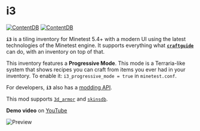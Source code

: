 # i3

[![ContentDB](https://content.minetest.net/packages/jp/i3/shields/title/)](https://content.minetest.net/packages/jp/i3/) [![ContentDB](https://content.minetest.net/packages/jp/i3/shields/downloads/)](https://content.minetest.net/packages/jp/i3/)

**`i3`** is a tiling inventory for Minetest 5.4+ with a modern UI using the latest technologies of the Minetest engine.
It supports everything what [**`craftguide`**](https://github.com/minetest-mods/craftguide) can do, with an inventory on top of that.

This inventory features a **Progressive Mode**.
This mode is a Terraria-like system that shows recipes you can craft from items you ever had in your inventory.
To enable it: `i3_progressive_mode = true` in `minetest.conf`.

For developers, **`i3`** also has a [modding API](https://github.com/minetest-mods/i3/blob/master/API.md).

This mod supports [`3d_armor`](https://github.com/minetest-mods/3d_armor) and [`skinsdb`](https://github.com/minetest-mods/skinsdb).

**Demo video** on [YouTube](https://www.youtube.com/watch?v=fsZk_11pCN8)

![Preview](https://user-images.githubusercontent.com/7883281/103390611-b2bc1880-4b15-11eb-92d2-296d0137f2a1.png)
